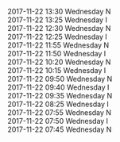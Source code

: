 2017-11-22 13:30 Wednesday  N  
2017-11-22 13:25 Wednesday  I  
2017-11-22 12:30 Wednesday  N  
2017-11-22 12:25 Wednesday  I  
2017-11-22 11:55 Wednesday  N  
2017-11-22 11:50 Wednesday  I  
2017-11-22 10:20 Wednesday  N  
2017-11-22 10:15 Wednesday  I  
2017-11-22 09:50 Wednesday  N  
2017-11-22 09:40 Wednesday  I  
2017-11-22 09:35 Wednesday  N  
2017-11-22 08:25 Wednesday  I  
2017-11-22 07:55 Wednesday  N  
2017-11-22 07:50 Wednesday  I  
2017-11-22 07:45 Wednesday  N  
